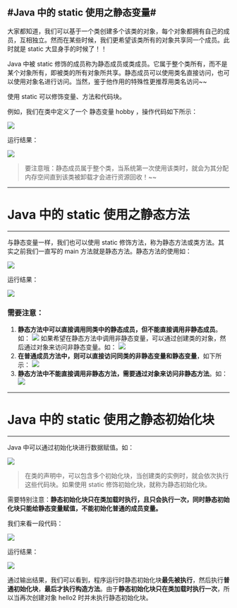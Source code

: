 #Java 中的 static 使用之静态变量#
---
大家都知道，我们可以基于一个类创建多个该类的对象，每个对象都拥有自己的成员，互相独立。然而在某些时候，我们更希望该类所有的对象共享同一个成员。此时就是 static 大显身手的时候了！！

Java 中被 static 修饰的成员称为静态成员或类成员。它属于整个类所有，而不是某个对象所有，即被类的所有对象所共享。静态成员可以使用类名直接访问，也可以使用对象名进行访问。当然，鉴于他作用的特殊性更推荐用类名访问~~

使用 static 可以修饰变量、方法和代码块。

例如，我们在类中定义了一个 静态变量 hobby ，操作代码如下所示：

![](http://upload-images.jianshu.io/upload_images/2106579-a12c61dfebad61cd.jpg?imageMogr2/auto-orient/strip%7CimageView2/2/w/1240)

运行结果：

![](http://upload-images.jianshu.io/upload_images/2106579-68a20fd58fe64a2f.jpg?imageMogr2/auto-orient/strip%7CimageView2/2/w/1240)

> 要注意哦：静态成员属于整个类，当系统第一次使用该类时，就会为其分配内存空间直到该类被卸载才会进行资源回收！~~

---
# Java 中的 static 使用之静态方法 #
---

与静态变量一样，我们也可以使用 static 修饰方法，称为静态方法或类方法。其实之前我们一直写的 main 方法就是静态方法。静态方法的使用如：

![](http://upload-images.jianshu.io/upload_images/2106579-5b6f5bf1edff67df.jpg?imageMogr2/auto-orient/strip%7CimageView2/2/w/1240)

运行结果：

![](http://upload-images.jianshu.io/upload_images/2106579-d527ebcee7832ea9.jpg?imageMogr2/auto-orient/strip%7CimageView2/2/w/1240)

### 需要注意： ###

1. **静态方法中可以直接调用同类中的静态成员，但不能直接调用非静态成员**。如：
![](http://upload-images.jianshu.io/upload_images/2106579-d9022d39dc57426a.jpg?imageMogr2/auto-orient/strip%7CimageView2/2/w/1240)
如果希望在静态方法中调用非静态变量，可以通过创建类的对象，然后通过对象来访问非静态变量。如：
![](http://upload-images.jianshu.io/upload_images/2106579-a124b4134a980814.jpg?imageMogr2/auto-orient/strip%7CimageView2/2/w/1240)
1. **在普通成员方法中，则可以直接访问同类的非静态变量和静态变量**，如下所示：
![](http://upload-images.jianshu.io/upload_images/2106579-a2cadb144425e6a7.jpg?imageMogr2/auto-orient/strip%7CimageView2/2/w/1240)
1. **静态方法中不能直接调用非静态方法，需要通过对象来访问非静态方法**。如：
![](http://upload-images.jianshu.io/upload_images/2106579-7d401b2783aebb65.jpg?imageMogr2/auto-orient/strip%7CimageView2/2/w/1240)

---
# Java 中的 static 使用之静态初始化块 #
---
Java 中可以通过初始化块进行数据赋值。如：

![](http://upload-images.jianshu.io/upload_images/2106579-6dd1703e3b140f0b.jpg?imageMogr2/auto-orient/strip%7CimageView2/2/w/1240)

> 在类的声明中，可以包含多个初始化块，当创建类的实例时，就会依次执行这些代码块。如果使用 static 修饰初始化块，就称为静态初始化块。

需要特别注意：**静态初始化块只在类加载时执行，且只会执行一次，同时静态初始化块只能给静态变量赋值，不能初始化普通的成员变量。**

我们来看一段代码：

![](http://upload-images.jianshu.io/upload_images/2106579-4ebdb80922041909.jpg?imageMogr2/auto-orient/strip%7CimageView2/2/w/1240)

运行结果：

![](http://upload-images.jianshu.io/upload_images/2106579-af4a7f5950b13069.jpg?imageMogr2/auto-orient/strip%7CimageView2/2/w/1240)

通过输出结果，我们可以看到，程序运行时静态初始化块**最先被执行**，然后执行**普通初始化块**，**最后才执行构造方法**。由于**静态初始化块只在类加载时执行一次**，所以当再次创建对象 hello2 时并未执行静态初始化块。
